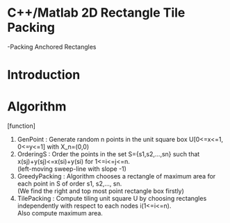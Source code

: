 # C++/Matlab 2D Rectangle Tile Packing
-Packing Anchored Rectangles

# Introduction

# Algorithm
[function]
1. GenPoint : Generate random n points in the unit square box U[0<=x<=1, 0<=y<=1] with X_n=(0,0)
2. OrderingS : Order the points in the set S={s1,s2,...,sn} such that x(sj)+y(sj)<=x(si)+y(si) for 1<=i<=j<=n.  
(left-moving sweep-line with slope -1)
3. GreedyPacking : Algorithm chooses a rectangle of maximum area for each point in S of order s1, s2,..., sn.   
(We find the right and top most point rectangle box firstly)
4. TilePacking : Compute tiling unit square U by choosing rectangles independently with respect to each nodes i(1<=i<=n).  
Also compute maximum area.
